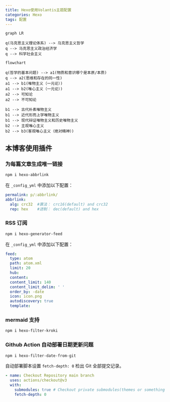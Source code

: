```yaml
---
title: Hexo使用Volantis主题配置
categories: Hexo
tags: 配置
---
```


<!-- more -->

```mermaid
graph LR

q(马克思主义理论体系) --> 马克思主义哲学
q --> 马克思主义政治经济学
q --> 科学社会主义
```


```mermaid
flowchart

q(哲学的基本问题) --> a1(物质和意识哪个是本原/本质)
q --> a2(思维和存在的同一性)
a1 --> b1(唯物主义（一元论）)
a1 --> b2(唯心主义（一元论）)
a2 --> 可知论
a2 --> 不可知论

b1 --> 古代朴素唯物主义
b1 --> 近代形而上学唯物主义
b1 --> 现代辩证唯物主义和历史唯物主义
b2 --> 主观唯心主义
b2 --> b3(客观唯心主义（绝对精神）)

```

## 本博客使用插件

### 为每篇文章生成唯一链接

```bash
npm i hexo-abbrlink
```

在 `_config_yml` 中添加以下配置：

```yml blog/_config.yml
permalink: p/:abbrlink/
abbrlink: 
  alg: crc32  #算法： crc16(default) and crc32
  rep: hex    #进制： dec(default) and hex
```

### RSS 订阅

```bash
npm i hexo-generator-feed
```

在 `_config_yml` 中添加以下配置：

```yml blog/_config.yml
feed:
  type: atom
  path: atom.xml
  limit: 20
  hub:
  content:
  content_limit: 140
  content_limit_delim: ' '
  order_by: -date
  icon: icon.png
  autodiscovery: true
  template:
```

### mermaid 支持

```bash
npm i hexo-filter-kroki
```

### Github Action 自动部署日期更新问题

```bash
npm i hexo-filter-date-from-git
```

自动部署脚本设置 `fetch-depth: 0` 检出 Git 全部提交记录。

```yml .github/workflows/deploy.yml
- name: Checkout Repository main branch
  uses: actions/checkout@v3
  with:
    submodules: true # Checkout private submodules(themes or something else)
    fetch-depth: 0
```
